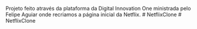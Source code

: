 Projeto feito através da plataforma da Digital Innovation One ministrada pelo Felipe Aguiar onde recriamos a página inicial da Netflix.
#   N e t f l i x C l o n e  
 # NetflixClone
